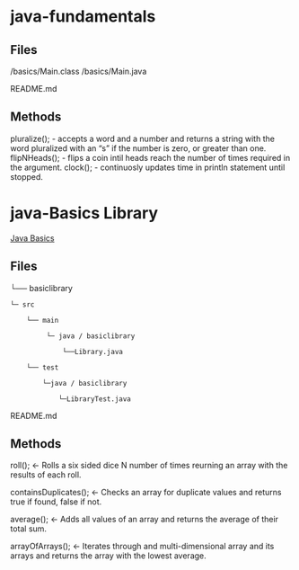 # java-fundamentals

## Files
/basics/Main.class
/basics/Main.java

README.md

## Methods
pluralize(); - accepts a word and a number and returns a string with the word pluralized with an “s” if the number is zero, or greater than one.
flipNHeads(); - flips a coin intil heads reach the number of times required in the argument.
clock(); - continuosly updates time in println statement until stopped.

# java-Basics Library
[Java Basics](/basiclibrary/src/main/java/basiclibrary/Library.java)
## Files


└── basiclibrary

    └─ src
    
        └── main
        
             └─ java / basiclibrary
             
                 └──Library.java
                 
        └── test
        
            └─java / basiclibrary
            
                └─LibraryTest.java
                
README.md


## Methods
roll(); <- Rolls a six sided dice N number of times reurning an array with the results of each roll.

containsDuplicates(); <- Checks an array for duplicate values and returns true if found, false if not.

average(); <- Adds all values of an array and returns the average of their total sum.

arrayOfArrays(); <- Iterates through and multi-dimensional array and its arrays and returns the array with the lowest average.

